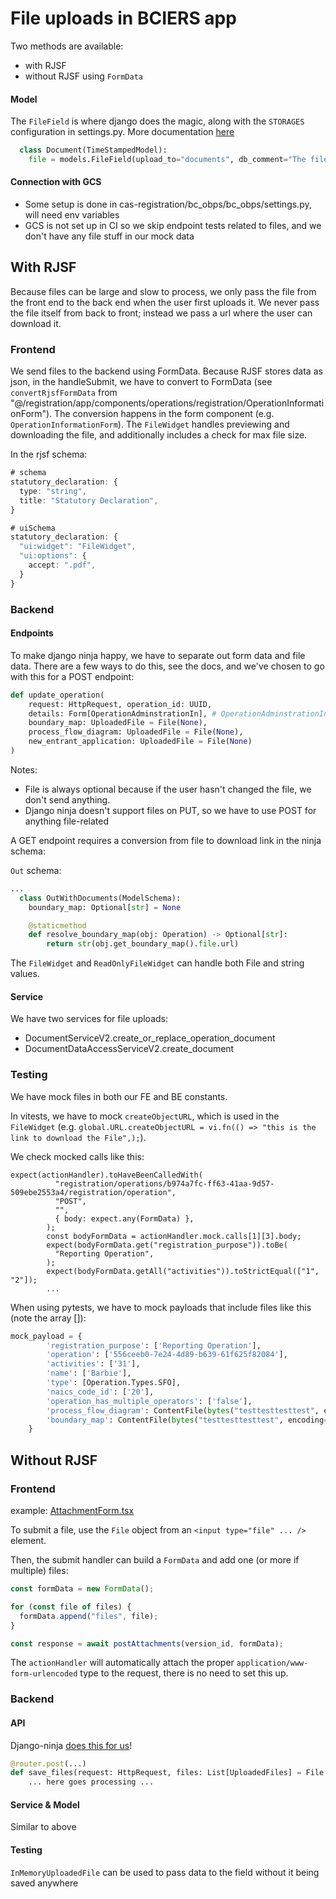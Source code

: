# File uploads in BCIERS app

Two methods are available:

- with RJSF
- without RJSF using `FormData`

#### Model

The `FileField` is where django does the magic, along with the `STORAGES` configuration in settings.py.
More documentation [here](https://docs.djangoproject.com/en/5.1/ref/models/fields/#filefield)

```python
  class Document(TimeStampedModel):
    file = models.FileField(upload_to="documents", db_comment="The file format, metadata, etc.")
```

#### Connection with GCS

- Some setup is done in cas-registration/bc_obps/bc_obps/settings.py, will need env variables
- GCS is not set up in CI so we skip endpoint tests related to files, and we don't have any file stuff in our mock data

## With RJSF

Because files can be large and slow to process, we only pass the file from the front end to the back end when the user first uploads it. We never pass the file itself from back to front; instead we pass a url where the user can download it.

### Frontend

We send files to the backend using FormData. Because RJSF stores data as json, in the handleSubmit, we have to convert to FormData (see `convertRjsfFormData` from "@/registration/app/components/operations/registration/OperationInformationForm"). The conversion happens in the form component (e.g. `OperationInformationForm`). The `FileWidget` handles previewing and downloading the file, and additionally includes a check for max file size.

In the rjsf schema:

```ts
# schema
statutory_declaration: {
  type: "string",
  title: "Statutory Declaration",
}

# uiSchema
statutory_declaration: {
  "ui:widget": "FileWidget",
  "ui:options": {
    accept: ".pdf",
  }
}
```

### Backend

#### Endpoints

To make django ninja happy, we have to separate out form data and file data. There are a few ways to do this, see the docs, and we've chosen to go with this for a POST endpoint:

```python
def update_operation(
    request: HttpRequest, operation_id: UUID,
    details: Form[OperationAdminstrationIn], # OperationAdminstrationIn is a ModelSchema or Schema
    boundary_map: UploadedFile = File(None),
    process_flow_diagram: UploadedFile = File(None),
    new_entrant_application: UploadedFile = File(None)
)
```

Notes:

- File is always optional because if the user hasn't changed the file, we don't send anything.
- Django ninja doesn't support files on PUT, so we have to use POST for anything file-related

A GET endpoint requires a conversion from file to download link in the ninja schema:

`Out` schema:

```python
...
  class OutWithDocuments(ModelSchema):
    boundary_map: Optional[str] = None

    @staticmethod
    def resolve_boundary_map(obj: Operation) -> Optional[str]:
        return str(obj.get_boundary_map().file.url)
```

The `FileWidget` and `ReadOnlyFileWidget` can handle both File and string values.

#### Service

We have two services for file uploads:

- DocumentServiceV2.create_or_replace_operation_document
- DocumentDataAccessServiceV2.create_document

### Testing

We have mock files in both our FE and BE constants.

In vitests, we have to mock `createObjectURL`, which is used in the `FileWidget` (e.g. `global.URL.createObjectURL = vi.fn(() => "this is the link to download the File",);`).

We check mocked calls like this:

```
expect(actionHandler).toHaveBeenCalledWith(
          "registration/operations/b974a7fc-ff63-41aa-9d57-509ebe2553a4/registration/operation",
          "POST",
          "",
          { body: expect.any(FormData) },
        );
        const bodyFormData = actionHandler.mock.calls[1][3].body;
        expect(bodyFormData.get("registration_purpose")).toBe(
          "Reporting Operation",
        );
        expect(bodyFormData.getAll("activities")).toStrictEqual(["1", "2"]);
        ...
```

When using pytests, we have to mock payloads that include files like this (note the array []):

```python
mock_payload = {
        'registration_purpose': ['Reporting Operation'],
        'operation': ['556ceeb0-7e24-4d89-b639-61f625f82084'],
        'activities': ['31'],
        'name': ['Barbie'],
        'type': [Operation.Types.SFO],
        'naics_code_id': ['20'],
        'operation_has_multiple_operators': ['false'],
        'process_flow_diagram': ContentFile(bytes("testtesttesttest", encoding='utf-8'), "testfile.pdf"),
        'boundary_map': ContentFile(bytes("testtesttesttest", encoding='utf-8'), "testfile.pdf"),
    }
```

## Without RJSF

### Frontend

example: [AttachmentForm.tsx](../bciers/apps/reporting/src/app/components/attachments/AttachmentForm.tsx)

To submit a file, use the `File` object from an `<input type="file" ... />` element.

Then, the submit handler can build a `FormData` and add one (or more if multiple) files:

```ts
const formData = new FormData();

for (const file of files) {
  formData.append("files", file);
}

const response = await postAttachments(version_id, formData);
```

The `actionHandler` will automatically attach the proper `application/www-form-urlencoded` type to the request, there is no need to set this up.

### Backend

#### API

Django-ninja [does this for us](https://django-ninja.dev/guides/input/file-params/)!

```python
@router.post(...)
def save_files(request: HttpRequest, files: List[UploadedFiles] = File(...)):
    ... here goes processing ...
```

#### Service & Model

Similar to above

#### Testing

`InMemoryUploadedFile` can be used to pass data to the field without it being saved anywhere

